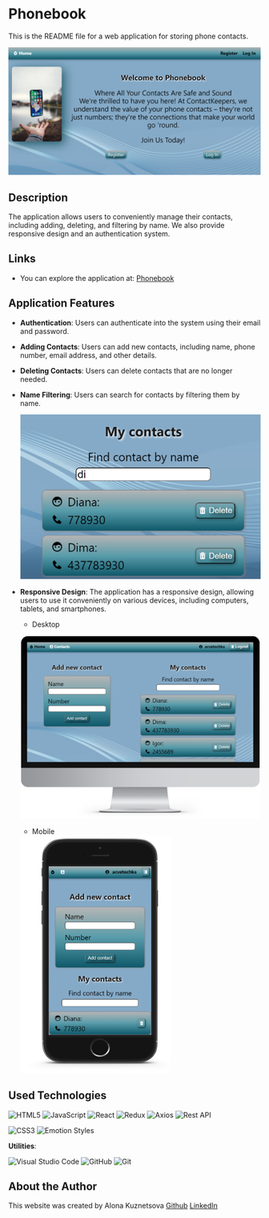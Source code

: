 # Phonebook

This is the README file for a web application for storing phone contacts.

![Home Page of Phonebook](./assets/home-phonebook.png)

## Description

The application allows users to conveniently manage their contacts, including adding, deleting, and filtering by name. We also provide responsive design and an authentication system.

## Links

- You can explore the application at: [Phonebook](https://acvetochka.github.io/Phonebook)

## Application Features

- **Authentication**: Users can authenticate into the system using their email and password.

- **Adding Contacts**: Users can add new contacts, including name, phone number, email address, and other details.

- **Deleting Contacts**: Users can delete contacts that are no longer needed.

- **Name Filtering**: Users can search for contacts by filtering them by name.

     <img src="./assets/filter-phonebook.png" width="500">
<!-- ![Filter](./assets/filter-phonebook.png) -->

- **Responsive Design**: The application has a responsive design, allowing users to use it conveniently on various devices, including computers, tablets, and smartphones.

  - Desktop
    
  ![Desktop](./assets/desktop.png)

  - Mobile
    
  <img src="./assets/mobile.png" width="300">
<!-- ![Mobile](./assets/mobile-phonebook.png) -->

## Used Technologies

  ![HTML5](https://img.shields.io/badge/html5-%23E34F26.svg?style=for-the-badge&logo=html5&logoColor=white)
  ![JavaScript](https://img.shields.io/badge/javascript-%23323330.svg?style=for-the-badge&logo=javascript&logoColor=%23F7DF1E)
  ![React](https://img.shields.io/badge/react-%2320232a.svg?style=for-the-badge&logo=react&logoColor=%2361DAFB)
  ![Redux](https://img.shields.io/badge/redux-%23593d88.svg?style=for-the-badge&logo=redux&logoColor=white)
  ![Axios](https://img.shields.io/badge/Axios-5A29E4?style=for-the-badge&logo=axios&logoColor=white)
  ![Rest API](https://img.shields.io/badge/Rest_API-gray?style=for-the-badge)

  ![CSS3](https://img.shields.io/badge/CSS3-1572B6?style=for-the-badge&logo=css3&logoColor=white)
  ![Emotion Styles](https://img.shields.io/badge/Emotion-D26AC2?style=for-the-badge)

 **Utilities**:

   ![Visual Studio Code](https://img.shields.io/badge/Visual%20Studio%20Code-0078d7.svg?style=for-the-badge&logo=visual-studio-code&logoColor=white)
   ![GitHub](https://img.shields.io/badge/github-%23121011.svg?style=for-the-badge&logo=github&logoColor=white)
   ![Git](https://img.shields.io/badge/git-%23F05033.svg?style=for-the-badge&logo=git&logoColor=white)

## About the Author
This website was created by Alona Kuznetsova
[Github](https://github.com/acvetochka)
[LinkedIn](https://www.linkedin.com/in/alona-kuznietsova/)
